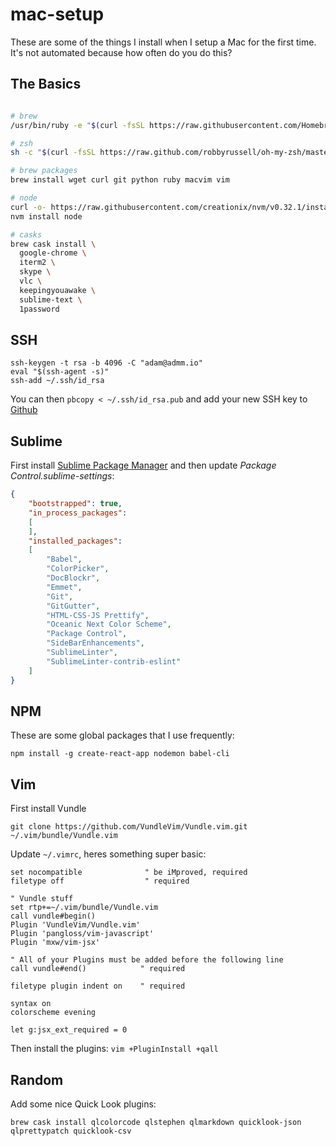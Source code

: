 # mac-setup

These are some of the things I install when I setup a Mac for the first time. It's not automated because how often do you do this?

## The Basics

```sh

# brew
/usr/bin/ruby -e "$(curl -fsSL https://raw.githubusercontent.com/Homebrew/install/master/install)"

# zsh
sh -c "$(curl -fsSL https://raw.github.com/robbyrussell/oh-my-zsh/master/tools/install.sh)"

# brew packages
brew install wget curl git python ruby macvim vim

# node
curl -o- https://raw.githubusercontent.com/creationix/nvm/v0.32.1/install.sh | bash
nvm install node

# casks
brew cask install \
  google-chrome \
  iterm2 \
  skype \
  vlc \
  keepingyouawake \
  sublime-text \
  1password

```

## SSH

```
ssh-keygen -t rsa -b 4096 -C "adam@admm.io"
eval "$(ssh-agent -s)"
ssh-add ~/.ssh/id_rsa
```

You can then `pbcopy < ~/.ssh/id_rsa.pub` and add your new SSH key to [Github](https://github.com/settings/keys)

## Sublime

First install [Sublime Package Manager](https://packagecontrol.io/installation) and then update _Package Control.sublime-settings_:

```json
{
	"bootstrapped": true,
	"in_process_packages":
	[
	],
	"installed_packages":
	[
		"Babel",
		"ColorPicker",
		"DocBlockr",
		"Emmet",
		"Git",
		"GitGutter",
		"HTML-CSS-JS Prettify",
		"Oceanic Next Color Scheme",
		"Package Control",
		"SideBarEnhancements",
		"SublimeLinter",
		"SublimeLinter-contrib-eslint"
	]
}
```

## NPM

These are some global packages that I use frequently:

```
npm install -g create-react-app nodemon babel-cli
```

## Vim

First install Vundle

```
git clone https://github.com/VundleVim/Vundle.vim.git ~/.vim/bundle/Vundle.vim
```

Update `~/.vimrc`, heres something super basic:

```
set nocompatible              " be iMproved, required
filetype off                  " required

" Vundle stuff
set rtp+=~/.vim/bundle/Vundle.vim
call vundle#begin()
Plugin 'VundleVim/Vundle.vim'
Plugin 'pangloss/vim-javascript'
Plugin 'mxw/vim-jsx'

" All of your Plugins must be added before the following line
call vundle#end()            " required

filetype plugin indent on    " required

syntax on
colorscheme evening 

let g:jsx_ext_required = 0
```

Then install the plugins: `vim +PluginInstall +qall`

## Random

Add some nice Quick Look plugins:

```
brew cask install qlcolorcode qlstephen qlmarkdown quicklook-json qlprettypatch quicklook-csv
```
